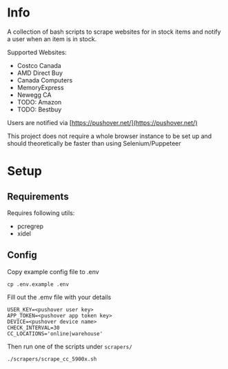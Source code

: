 # Info
A collection of bash scripts to scrape websites for in stock items and notify a user when an item is in stock.

Supported Websites:
- Costco Canada
- AMD Direct Buy
- Canada Computers
- MemoryExpress
- Newegg CA
- TODO: Amazon
- TODO: Bestbuy

Users are notified via [https://pushover.net/](https://pushover.net/)

This project does not require a whole browser instance to be set up and should theoretically be faster than using Selenium/Puppeteer

# Setup
## Requirements
Requires following utils:
- pcregrep
- xidel
## Config
Copy example config file to .env
```
cp .env.example .env
```
Fill out the .emv file with your details
```
USER_KEY=<pushover user key>
APP_TOKEN=<pushover app token key>
DEVICE=<pushover device name>
CHECK_INTERVAL=30
CC_LOCATIONS='online|warehouse'
```
Then run one of the scripts under `scrapers/`
```
./scrapers/scrape_cc_5900x.sh
```
